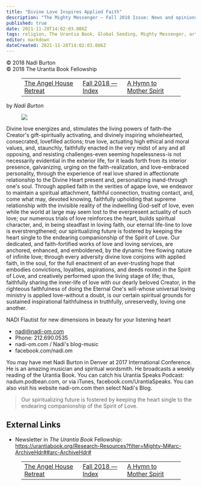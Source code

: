 ```yaml
---
title: "Divine Love Inspires Applied Faith"
description: "The Mighty Messenger — Fall 2018 Issue: News and opinions for Readers of The Urantia Book"
published: true
date: 2021-11-28T14:02:03.086Z
tags: religion, The Urantia Book, Global Seeding, Mighty Messenger, article
editor: markdown
dateCreated: 2021-11-28T14:02:03.086Z
---
```


<p class="v-card v-sheet theme--light grey lighten-3 px-2">© 2018 Nadi Burton<br>© 2018 The Urantia Book Fellowship</p>
<figure class="table chapter-navigator">
  <table>
    <tbody>
      <tr>
        <td>
        <a href="/en/article/Bobbie_Dreier/The_Angel_House_Retreat">
          <span class="pr-2">The Angel House Retreat</span><span class="mdi mdi-arrow-right-drop-circle"></span>
        </a>
        </td>
        <td>
        <a href="/en/index/articles_mighty_messenger#fall-2018">
          <span class="mdi mdi-book-open-variant"></span><span class="pl-2">Fall 2018 — Index</span>
        </a>
        </td>
        <td>
        <a href="/en/article/Derek_Samaras/A_Hymn_to_Mother_Spirit">
          <span class="pr-2">A Hymn to Mother Spirit</span><span class="mdi mdi-arrow-right-drop-circle"></span>
        </a>
        </td>
      </tr>
    </tbody>
  </table>
</figure>

by _Nadi Burton_

<figure id="Figure_1" class="image urantiapedia image-style-align-left">
<img src="/image/article/The_Mighty_Messenger/2018_Fall/Nadi_Burton.jpg">
</figure>

Divine love energizes and, stimulates the living powers of faith-the Creator's gift-spiritually activating, and divinely inspiring wholehearted, consecrated, lovefilled actions; true love, actuating high ethical and moral values, and, staunchly, faithfully enacted in the very midst of any and all opposing, and resisting challenges-even seeming hopelessness-is not necessarily evidential in the exterior life, for it leads forth from its interior presence, galvanizing, urging on the faith-realization, and love-embraced personality, through the experience of real love shared in affectionate relationship to the Divine Heart present and, personalizing inand-through one's soul.
Through applied faith in the verities of agape love, we endeavor to maintain a spiritual attachment, faithful connection, trusting contact, and, come what may, devoted knowing, faithfully upholding that supreme relationship with the invisible reality of the indwelling God-self of love, even while the world at large may seem lost to the everpresent actuality of such love; our numerous trials of love reinforces the heart, builds spiritual character, and, in being steadfast in loving faith, our eternal life-line to love is everstrengthened; our spiritualizing future is fostered by keeping the heart single to the endearing companionship of the Spirit of Love.
Our dedicated, and faith-fortified works of love and loving services, are anchored, enhanced, and emboldened, by the dynamic free flowing nature of infinite love; through every adversity divine love conjoins with applied faith, in the soul, for the full enactment of an ever-trusting hope that embodies convictions, loyalties, aspirations, and deeds rooted in the Spirit of Love, and creatively performed upon the living stage of life; thus, faithfully sharing the inner-life of love with our dearly beloved Creator, in the righteous faithfulness of doing the Eternal One's will-whose universal loving ministry is applied love-without a doubt, is our certain spiritual grounds for sustained inspirational faithfulness in truthfully, unreservedly, loving one another.

NADI
Flautist for new dimensions in beauty for your listening heart

- nadi@nadi-om.com
- Phone: 212.690.0535
- nadi-om.com / Nadi's blog-music
- facebook.com/nadi.om

You may have met Nadi Burton in Denver at 2017 International Conference. He is an amazing musician and spiritual wordsmith. He broadcasts a weekly reading of the Urantia Book. You can catch his Urantia Speaks Podcast: nadum.podbean.com, or via iTunes, facebook.com/UrantiaSpeaks. You can also visit his website nadi-om.com then select Nadi's Blog. 

> Our spiritualizing future is fostered by keeping the heart single to the endearing companionship of the Spirit of Love. 

## External Links

* Newsletter in _The Urantia Book_ Fellowship: https://urantiabook.org/Research-Resources?filter=Mighty-M#arc-ArchiveHdr##arc-ArchiveHdr#

<figure class="table chapter-navigator">
  <table>
    <tbody>
      <tr>
        <td>
        <a href="/en/article/Bobbie_Dreier/The_Angel_House_Retreat">
          <span class="pr-2">The Angel House Retreat</span><span class="mdi mdi-arrow-right-drop-circle"></span>
        </a>
        </td>
        <td>
        <a href="/en/index/articles_mighty_messenger#fall-2018">
          <span class="mdi mdi-book-open-variant"></span><span class="pl-2">Fall 2018 — Index</span>
        </a>
        </td>
        <td>
        <a href="/en/article/Derek_Samaras/A_Hymn_to_Mother_Spirit">
          <span class="pr-2">A Hymn to Mother Spirit</span><span class="mdi mdi-arrow-right-drop-circle"></span>
        </a>
        </td>
      </tr>
    </tbody>
  </table>
</figure>